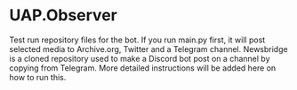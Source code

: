 # UAP.Observer
Test run repository files for the bot. If you run main.py first, it will post selected media to Archive.org, Twitter and a Telegram channel. Newsbridge is a cloned repository used to make a Discord bot post on a channel by copying from Telegram. More detailed instructions will be added here on how to run this. 
